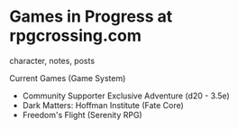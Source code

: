 Games in Progress at rpgcrossing.com
============

character, notes, posts

Current Games (Game System)
*  Community Supporter Exclusive Adventure (d20 - 3.5e)
*  Dark Matters: Hoffman Institute (Fate Core)
*  Freedom's Flight (Serenity RPG)

